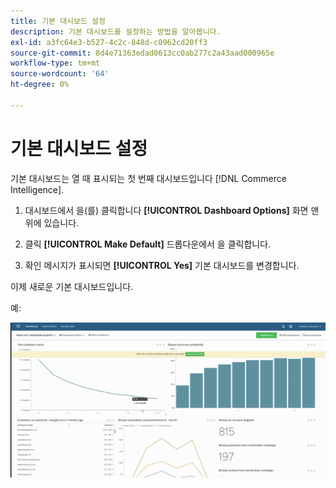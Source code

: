 ```yaml
---
title: 기본 대시보드 설정
description: 기본 대시보드를 설정하는 방법을 알아봅니다.
exl-id: a3fc64e3-b527-4c2c-848d-c0962cd20ff3
source-git-commit: 8d4e71363edad0613cc0ab277c2a43aad000965e
workflow-type: tm+mt
source-wordcount: '64'
ht-degree: 0%

---
```


# 기본 대시보드 설정

기본 대시보드는 열 때 표시되는 첫 번째 대시보드입니다 [!DNL Commerce Intelligence].

1. 대시보드에서 을(를) 클릭합니다 **[!UICONTROL Dashboard Options]** 화면 맨 위에 있습니다.

1. 클릭 **[!UICONTROL Make Default]** 드롭다운에서 을 클릭합니다.

1. 확인 메시지가 표시되면 **[!UICONTROL Yes]** 기본 대시보드를 변경합니다.

이제 새로운 기본 대시보드입니다.

예:

![기본 대시보드](../../assets/default_dashboard.gif)
